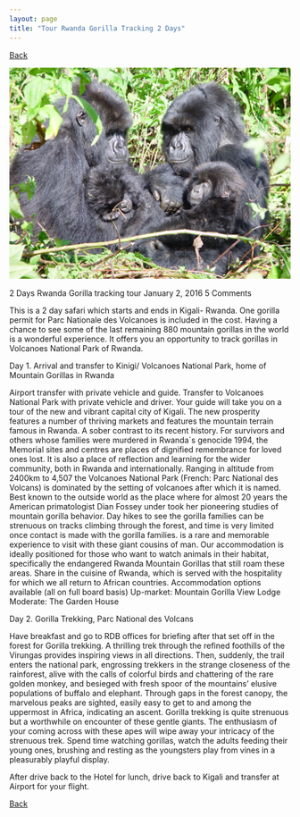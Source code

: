 ```yaml
---
layout: page
title: "Tour Rwanda Gorilla Tracking 2 Days"
---
```


[Back](/tourprograms.md)

![5](/assets/rwanda_gorillatracking_2days.jpg)

2 Days Rwanda Gorilla tracking tour
January 2, 2016 5 Comments	

This is a 2 day safari which starts and ends in Kigali- Rwanda. One gorilla permit for Parc Nationale des Volcanoes is included in the cost. Having a chance to see some of the last remaining 880 mountain gorillas in the world is a wonderful experience. It offers you an opportunity to track gorillas in Volcanoes National Park of Rwanda.

Day 1. Arrival and transfer to Kinigi/ Volcanoes National Park, home of Mountain Gorillas in Rwanda

Airport transfer with private vehicle and guide. Transfer to Volcanoes National Park with private vehicle and driver. Your guide will take you on a tour of the new and vibrant capital city of Kigali. The new prosperity features a number of thriving markets and features the mountain terrain famous in Rwanda. A sober contrast to its recent history. For survivors and others whose families were murdered in Rwanda´s genocide 1994, the Memorial sites and centres are places of dignified remembrance for loved ones lost. It is also a place of reflection and learning for the wider community, both in Rwanda and internationally.
Ranging in altitude from 2400km to 4,507 the Volcanoes National Park (French: Parc National des Volcans) is dominated by the setting of volcanoes after which it is named. Best known to the outside world as the place where for almost 20 years the American primatologist Dian Fossey under took her pioneering studies of mountain gorilla behavior. Day hikes to see the gorilla families can be strenuous on tracks climbing through the forest, and time is very limited once contact is made with the gorilla families. is a rare and memorable experience to visit with these giant cousins of man.
Our accommodation is ideally positioned for those who want to watch animals in their habitat, specifically the endangered Rwanda Mountain Gorillas that still roam these areas. Share in the cuisine of Rwanda, which is served with the hospitality for which we all return to African countries.
Accommodation options available (all on full board basis)
Up-market: Mountain Gorilla View Lodge
Moderate: The Garden House

Day 2. Gorilla Trekking, Parc National des Volcans

Have breakfast and go to RDB offices for briefing after that set off in the forest for Gorilla trekking. A thrilling trek through the refined foothills of the Virungas provides inspiring views in all directions. Then, suddenly, the trail enters the national park, engrossing trekkers in the strange closeness of the rainforest, alive with the calls of colorful birds and chattering of the rare golden monkey, and besieged with fresh spoor of the mountains’ elusive populations of buffalo and elephant. Through gaps in the forest canopy, the marvelous peaks are sighted, easily easy to get to and among the uppermost in Africa, indicating an ascent. Gorilla trekking is quite strenuous but a worthwhile on encounter of these gentle giants. The enthusiasm of your coming across with these apes will wipe away your intricacy of the strenuous trek. Spend time watching gorillas, watch the adults feeding their young ones, brushing and resting as the youngsters play from vines in a pleasurably playful display.

After drive back to the Hotel for lunch, drive back to Kigali and transfer at Airport for your flight.

[Back](/tourprograms.md)

